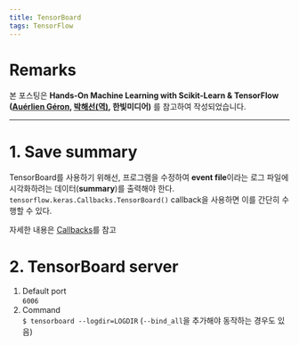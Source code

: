 ```yaml
---
title: TensorBoard
tags: TensorFlow
---
```


# Remarks
본 포스팅은 **Hands-On Machine Learning with Scikit-Learn & TensorFlow ([Auérlien Géron](https://github.com/ageron/handson-ml), [박해선(역)](https://github.com/rickiepark/handson-ml), 한빛미디어)** 를 참고하여 작성되었습니다.

<!--more-->
---

# 1. Save summary
TensorBoard를 사용하기 위해선, 프로그램을 수정하여 **event file**이라는 로그 파일에 시각화하려는 데이터(**summary**)를 출력해야 한다. \
`tensorflow.keras.Callbacks.TensorBoard()` callback을 사용하면 이를 간단히 수행할 수 있다.

자세한 내용은 [Callbacks](https://alchemine.github.io/2020/03/01/callbacks#gsc.tab=0)를 참고

# 2. TensorBoard server
1. Default port \
`6006`
2. Command \
`$ tensorboard --logdir=LOGDIR` (`--bind_all`을 추가해야 동작하는 경우도 있음)
